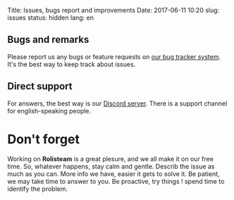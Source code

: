 Title: Issues, bugs report and improvements
Date: 2017-06-11 10:20
slug: issues
status: hidden
lang: en


## Bugs and remarks

Please report us any bugs or feature requests on [our bug tracker system](https://github.com/Rolisteam/rolisteam/issues).
It's the best way to keep track about issues.

## Direct support

For answers, the best way is our [Discord server](https://discordapp.com/invite/MrMrQwX).
There is a support channel for english-speaking people. 

# Don't forget

Working on **Rolisteam** is a great plesure, and we all make it on our free time.
So, whatever happens, stay calm and gentle. Describ the issue as much as you can.
More info we have, easier it gets to solve it.
Be patient, we may take time to answer to you.
Be proactive, try things ! spend time to identify the problem. 




